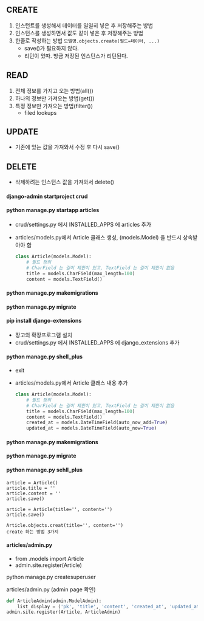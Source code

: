 ## CREATE

1. 인스턴트를 생성해서 데이터를 일일히 넣은 후 저장해주는 방법
2. 인스턴스를 생성하면서 값도 같이 넣은 후 저장해주는 방법
3. 한줄로 작성하는 방법 `모델명.objects.create(필드=데이터, ...)`
   - save()가 필요하지 않다.
   - 리턴이 있따. 방금 저장된 인스턴스가 리턴된다.



## READ

1. 전체 정보를 가지고 오는 방법(all())
2. 하나의 정보만 가져오는 방법(get())
3. 특정 정보만 가져오는 방법(filter())
   - filed lookups



## UPDATE

- 기존에 있는 값을 가져와서 수정 후 다시 save()



## DELETE

- 삭제하려는 인스턴스 값을 가져와서 delete()



#### django-admin startproject crud

#### python manage.py startapp articles

- crud/settings.py 에서 INSTALLED_APPS 에 articles 추가

- articles/models.py에서 Article 클래스 생성, (models.Model) 을 반드시 상속받아야 함 

  ```python
  class Article(models.Model):
      # 필드 정의
      # CharField 는 길이 제한이 있고, TextField 는 길이 제한이 없음
      title = models.CharField(max_length=100)
      content = models.TextField()
  ```

  

#### python manage.py makemigrations

#### python manage.py migrate

#### pip install django-extensions

- 장고의 확장프로그램 설치
- crud/settings.py 에서 INSTALLED_APPS 에 django_extensions 추가

#### python manage.py shell_plus

- exit

- articles/models.py에서 Article 클래스 내용 추가

  ```python
  class Article(models.Model):
      # 필드 정의
      # CharField 는 길이 제한이 있고, TextField 는 길이 제한이 없음
      title = models.CharField(max_length=100)
      content = models.TextField()
      created_at = models.DateTimeField(auto_now_add=True)
      updated_at = models.DateTimeField(auto_now=True)
  ```

#### python manage.py makemigrations

#### python manage.py migrate

#### python manage.py sehll_plus

```
article = Article()
article.title = ''
article.content = ''
article.save()

article = Article(title='', content='')
article.save()

Article.objects.creat(title='', content='')
create 하는 방법 3가지	
```



#### articles/admin.py

- from .models import Article
- admin.site.register(Article)

python manage.py createsuperuser



articles/admin.py (admin page 확인)

```python
def ArticleAdmin(admin.ModelAdmin):
	list_display = ('pk', 'title', 'content', 'created_at', 'updated_at')
admin.site.register(Article, ArticleAdmin)
```

